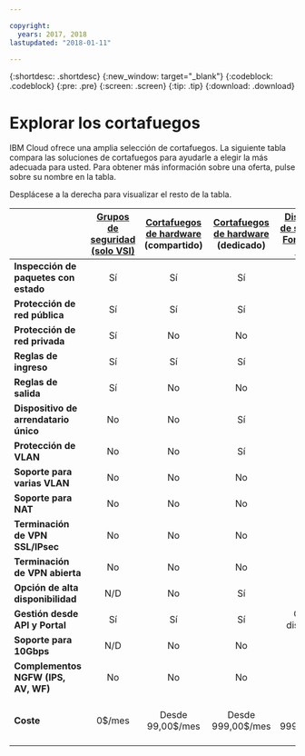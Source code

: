 ```yaml
---

copyright:
  years: 2017, 2018
lastupdated: "2018-01-11"

---
```


{:shortdesc: .shortdesc}
{:new_window: target="_blank"}
{:codeblock: .codeblock}
{:pre: .pre}
{:screen: .screen}
{:tip: .tip}
{:download: .download}


# Explorar los cortafuegos
IBM Cloud ofrece una amplia selección de cortafuegos. La siguiente tabla compara las soluciones de cortafuegos para ayudarle a elegir la más adecuada para usted. Para obtener más información sobre una oferta, pulse sobre su nombre en la tabla.

Desplácese a la derecha para visualizar el resto de la tabla.

|        | [Grupos de seguridad (solo VSI)](https://console.bluemix.net/docs/infrastructure/security-groups/sg_index.html) | [Cortafuegos de hardware](https://console.bluemix.net/docs/infrastructure/hardware-firewall-shared/getting-started.html#getting-started) (compartido) | [Cortafuegos de hardware](https://console.bluemix.net/docs/infrastructure/hardware-firewall-dedicated/getting-started.html#getting-started) (dedicado) | [Dispositivo de seguridad Fortigate de 1Gbps](https://console.bluemix.net/docs/infrastructure/fortigate-1g/getting-started.html#getting-started) | [Dispositivo de direccionadores virtuales](https://console.bluemix.net/docs/infrastructure/virtual-router-appliance/getting-started.html#getting-started) | [Dispositivo de seguridad Fortigate de 10Gbps](https://console.bluemix.net/docs/infrastructure/fortigate-10g/getting-started.html#getting-started) |
| ------- | :------: | :------: | :------: | :------: | :------: | :------: |
|**Inspección de paquetes con estado**|Sí|Sí|Sí|Sí|Sí|Sí|
|**Protección de red pública**|Sí|Sí|Sí|Sí|Sí|Sí|
|**Protección de red privada**|Sí|No|No|No|Sí|Sí|
|**Reglas de ingreso**|Sí|Sí|Sí|Sí|Sí|Sí|
|**Reglas de salida**|Sí|No|No|Sí|Sí|Sí|
|**Dispositivo de arrendatario único**|No|No|Sí|Sí|Sí|Sí|
|**Protección de VLAN**|No|No|Sí|Sí|Sí|Sí|
|**Soporte para varias VLAN**|No|No|No|No|Sí|Sí|
|**Soporte para NAT**|No|No|No|Sí|Sí|Sí|
|**Terminación de VPN SSL/IPsec**|No|No|No|Sí|Sí|Sí|
|**Terminación de VPN abierta**|No|No|No|No|Sí|No|
|**Opción de alta disponibilidad**|N/D|No|Sí|Sí|Sí|Sí|
|**Gestión desde API y Portal**|Sí|Sí|Sí|GUI del dispositivo|GUI del dispositivo|GUI del dispositivo|
|**Soporte para 10Gbps**|N/D|No|No|No|Sí|Sí|
|**Complementos NGFW (IPS, AV, WF)**|No|No|No|Sí|No|Sí|
|**Coste**|0$/mes|Desde 99,00$/mes|Desde 999,00$/mes|Desde 999,00$/mes|Desde 219,00$/mes + Coste de servidor nativo|Desde 4.999,00$/mes|
